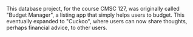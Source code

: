 This database project, for the course CMSC 127, was originally called "Budget Manager", a listing app that simply helps users to budget. This eventually expanded to "Cuckoo", where users can now share thoughts, perhaps financial advice, to other users.
